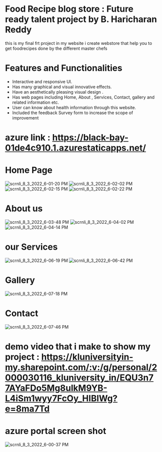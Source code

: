 # Food Recipe blog store :  Future ready talent project by B. Haricharan Reddy
this is my final frt project
in my website i create webstore that help you to get foodrecipes done by the different master chefs
# Features and Functionalities 
- Interactive and responsive UI.
- Has many graphical and visual innovative effects.
- Have an aesthetically pleasing visual design .
- Has  web pages including Home, About , Services, Contact, gallery  and  related information etc.
- User can know about health information through this website.
- Included the feedback Survey form to increase the scope of improvement 

# azure link : https://black-bay-01de4c910.1.azurestaticapps.net/

# Home Page
![scrnli_8_3_2022_6-01-20 PM](https://user-images.githubusercontent.com/85993420/182608497-c91a4431-f81e-44ed-9f7a-84a0aea5f650.png)
![scrnli_8_3_2022_6-02-02 PM](https://user-images.githubusercontent.com/85993420/182608516-98f8fe96-056b-4f06-a623-26b33e0cada5.png)
![scrnli_8_3_2022_6-02-15 PM](https://user-images.githubusercontent.com/85993420/182608529-72ecafb0-4b31-4527-8344-8ea7bc4c0c38.png)
![scrnli_8_3_2022_6-02-22 PM](https://user-images.githubusercontent.com/85993420/182608535-7b76d81e-fce5-46af-b7d4-12deb760f6d8.png)


# About us
![scrnli_8_3_2022_6-03-48 PM](https://user-images.githubusercontent.com/85993420/182608850-fcf3dece-d498-4e74-9f5e-a503e14f756f.png)
![scrnli_8_3_2022_6-04-02 PM](https://user-images.githubusercontent.com/85993420/182608858-d02950e7-f8d6-40e2-8950-66ce00fc0095.png)
![scrnli_8_3_2022_6-04-14 PM](https://user-images.githubusercontent.com/85993420/182608864-5a65a990-6fda-44ad-ba18-793e0fd97446.png)

# our Services
![scrnli_8_3_2022_6-06-19 PM](https://user-images.githubusercontent.com/85993420/182609320-890317c2-093c-4b25-b3e2-5dabc3e0ac34.png)
![scrnli_8_3_2022_6-06-42 PM](https://user-images.githubusercontent.com/85993420/182609399-b9a619ca-2020-438d-acfe-ea944b11f00c.png)

# Gallery
![scrnli_8_3_2022_6-07-18 PM](https://user-images.githubusercontent.com/85993420/182609518-e1a4d7a7-5f06-4238-8371-66792d1ad54a.png)
# Contact
![scrnli_8_3_2022_6-07-46 PM](https://user-images.githubusercontent.com/85993420/182609600-266ae539-bc72-48d2-8f92-5594bb39f667.png)




# demo video that i make to show my project : https://kluniversityin-my.sharepoint.com/:v:/g/personal/2000030116_kluniversity_in/EQU3n77AYaFDo5Mg8ulkM9YB-L4iSm1wyy7FcOy_HIBlWg?e=8ma7Td

# azure portal screen shot
![scrnli_8_3_2022_6-00-37 PM](https://user-images.githubusercontent.com/85993420/182608115-dce8d06a-f34d-41ce-87d5-c8de2988c61b.png)


